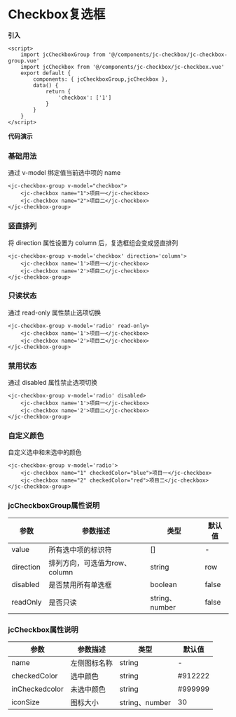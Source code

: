 # Checkbox复选框

<jc-qrcode name="checkbox"/>

**引入**

```vue
<script>
	import jcCheckboxGroup from '@/components/jc-checkbox/jc-checkbox-group.vue'
	import jcCheckbox from '@/components/jc-checkbox/jc-checkbox.vue'
	export default {
		components: { jcCheckboxGroup,jcCheckbox },
		data() {
			return {
				'checkbox': ['1']
			}
		}
	}
</script>
```

**代码演示**

### 基础用法

通过 v-model 绑定值当前选中项的 name

```vue
<jc-checkbox-group v-model="checkbox">
	<jc-checkbox name="1">项目一</jc-checkbox>
	<jc-checkbox name="2">项目二</jc-checkbox>
</jc-checkbox-group>
```

### 竖直排列

将 direction 属性设置为 column 后，复选框组会变成竖直排列

```vue
<jc-checkbox-group v-model='checkbox' direction='column'>
	<jc-checkbox name='1'>项目一</jc-checkbox>
	<jc-checkbox name='2'>项目二</jc-checkbox>
</jc-checkbox-group>
```

### 只读状态

通过 read-only 属性禁止选项切换

```vue
<jc-checkbox-group v-model='radio' read-only>
	<jc-checkbox name='1'>项目一</jc-checkbox>
	<jc-checkbox name='2'>项目二</jc-checkbox>
</jc-checkbox-group>
```

### 禁用状态

通过 disabled 属性禁止选项切换

```vue
<jc-checkbox-group v-model='radio' disabled>
	<jc-checkbox name='1'>项目一</jc-checkbox>
	<jc-checkbox name='2'>项目二</jc-checkbox>
</jc-checkbox-group>
```

### 自定义颜色

自定义选中和未选中的颜色

```vue
<jc-checkbox-group v-model='radio'>
	<jc-checkbox name="1" checkedColor="blue">项目一</jc-checkbox>
	<jc-checkbox name="2" checkedColor="red">项目二</jc-checkbox>
</jc-checkbox-group>
```


### jcCheckboxGroup属性说明

| 参数 | 参数描述 | 类型 | 默认值 |
| --- | --- | --- | --- |
| value | 所有选中项的标识符 | [] | - |
| direction | 排列方向，可选值为row、column | string | row |
| disabled | 是否禁用所有单选框	 | boolean | false |
| readOnly | 是否只读 | string、number | false |

### jcCheckbox属性说明

| 参数 | 参数描述 | 类型 | 默认值 |
| --- | --- | --- | --- |
| name | 左侧图标名称 | string | - |
| checkedColor | 选中颜色 | string | #912222 |
| inCheckedcolor | 未选中颜色 | string | #999999 |
| iconSize | 图标大小 | string、number | 30 |
